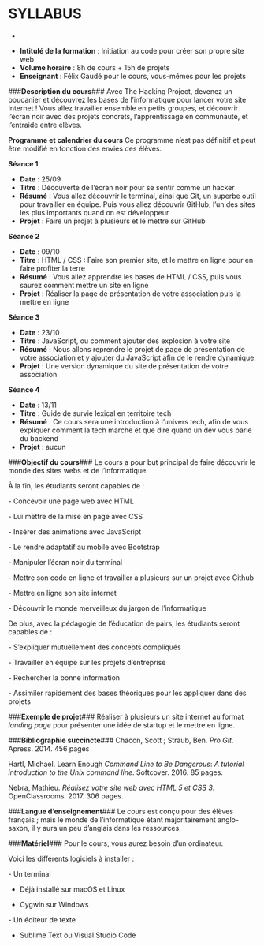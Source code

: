 # SYLLABUS

-


* **Intitulé de la formation** : Initiation au code pour créer son propre site web
* **Volume horaire** : 8h de cours + 15h de projets
* **Enseignant** : Félix Gaudé pour le cours, vous-mêmes pour les projets


###**Description du cours**###
Avec The Hacking Project, devenez un boucanier et découvrez les bases de l’informatique pour lancer votre site Internet !
Vous allez travailler ensemble en petits groupes, et découvrir l’écran noir avec des projets concrets, l’apprentissage en communauté, et l’entraide entre élèves.

**Programme et calendrier du cours**
Ce programme n’est pas définitif et peut être modifié en fonction des envies des élèves.

**Séance 1**

* **Date** : 25/09
* **Titre** : Découverte de l’écran noir pour se sentir comme un hacker
* **Résumé** : Vous allez découvrir le terminal, ainsi que Git, un superbe outil pour travailler en équipe. Puis vous allez découvrir GitHub, l’un des sites les plus importants quand on est développeur
* **Projet** : Faire un projet à plusieurs et le mettre sur GitHub

**Séance 2**

* **Date** : 09/10
* **Titre** : HTML / CSS : Faire son premier site, et le mettre en ligne pour en faire profiter la terre
* **Résumé** : Vous allez apprendre les bases de HTML / CSS, puis vous saurez comment mettre un site en ligne
* **Projet** : Réaliser la page de présentation de votre association puis la mettre en ligne

**Séance 3**

* **Date** : 23/10
* **Titre** : JavaScript, ou comment ajouter des explosion à votre site
* **Résumé** : Nous allons reprendre le projet de page de présentation de votre association et y ajouter du JavaScript afin de le rendre dynamique.
* **Projet** : Une version dynamique du site de présentation de votre association


**Séance 4**

* **Date** : 13/11
* **Titre** : Guide de survie lexical en territoire tech
* **Résumé** : Ce cours sera une introduction à l’univers tech, afin de vous expliquer comment la tech marche et que dire quand un dev vous parle du backend
* **Projet** : aucun


###**Objectif du cours**###
Le cours a pour but principal de faire découvrir le monde des sites webs et de l’informatique. 

À la fin, les étudiants seront capables de : 

*-* Concevoir une page web avec HTML

*-* Lui mettre de la mise en page avec CSS

*-* Insérer des animations avec JavaScript
   
*-* Le rendre adaptatif au mobile avec Bootstrap
   
*-* Manipuler l’écran noir du terminal
   
*-* Mettre son code en ligne et travailler à plusieurs sur un projet avec Github
   
*-* Mettre en ligne son site internet
   
*-* Découvrir le monde merveilleux du jargon de l’informatique

De plus, avec la pédagogie de l’éducation de pairs, les étudiants seront capables de :

*-* S’expliquer mutuellement des concepts compliqués

*-* Travailler en équipe sur les projets d’entreprise

*-* Rechercher la bonne information

*-* Assimiler rapidement des bases théoriques pour les appliquer dans des projets


###**Exemple de projet**###
Réaliser à plusieurs un site internet au format _landing page_ pour présenter une idée de startup et le mettre en ligne.


###**Bibliographie succincte**###
Chacon, Scott ; Straub, Ben. _Pro Git_. Apress. 2014. 456 pages

Hartl, Michael. Learn Enough _Command Line to Be Dangerous_: _A tutorial introduction to the Unix command line_. Softcover. 2016. 85 pages.

Nebra, Mathieu. _Réalisez votre site web avec HTML 5 et CSS 3_. OpenClassrooms. 2017. 306 pages.


###**Langue d’enseignement**###
Le cours est conçu pour des élèves français ; mais le monde de l’informatique étant majoritairement anglo-saxon, il y aura un peu d’anglais dans les ressources.

###**Matériel**###
Pour le cours, vous aurez besoin d’un ordinateur.

Voici les différents logiciels à installer :

  *-* Un terminal

* Déjà installé sur macOS et Linux

* Cygwin sur Windows

*-* Un éditeur de texte

* Sublime Text ou Visual Studio Code